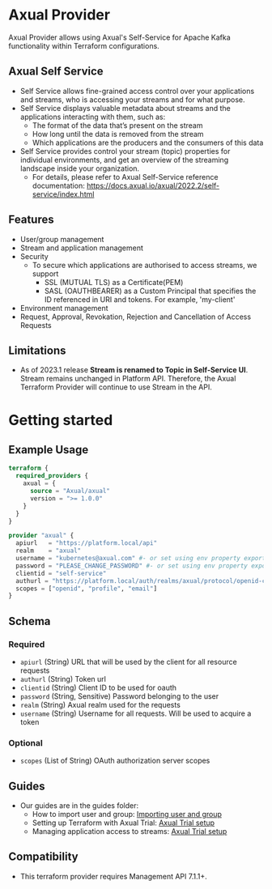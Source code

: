 # Axual Provider

Axual Provider allows using Axual's Self-Service for Apache Kafka functionality within Terraform configurations.

## Axual Self Service
- Self Service allows fine-grained access control over your applications and streams, who is accessing your streams and for what purpose.
- Self Service displays valuable metadata about streams and the applications interacting with them, such as:
	- The format of the data that’s present on the stream
	- How long until the data is removed from the stream
	- Which applications are the producers and the consumers of this data
- Self Service provides control your stream (topic) properties for individual environments, and get an overview of the streaming landscape inside your organization.
	- For details, please refer to Axual Self-Service reference documentation: https://docs.axual.io/axual/2022.2/self-service/index.html

## Features

- User/group management
- Stream and application management
- Security
	- To secure which applications are authorised to access streams, we support
		- SSL (MUTUAL TLS) as a Certificate(PEM)
		- SASL (OAUTHBEARER) as a Custom Principal that specifies the ID referenced in URI and tokens. For example, 'my-client'
- Environment management
- Request, Approval, Revokation, Rejection and Cancellation of Access Requests
## Limitations
- As of 2023.1 release **Stream is renamed to Topic in Self-Service UI**. Stream remains unchanged in Platform API. Therefore, the Axual Terraform Provider will continue to use Stream in the API.

# Getting started
## Example Usage

```terraform
terraform {
  required_providers {
    axual = {
      source = "Axual/axual"
      version = ">= 1.0.0"
    }
  }
}

provider "axual" {
  apiurl   = "https://platform.local/api"
  realm    = "axual"
  username = "kubernetes@axual.com" #- or set using env property export AXUAL_AUTH_USERNAME=
  password = "PLEASE_CHANGE_PASSWORD" #- or set using env property export AXUAL_AUTH_PASSWORD=
  clientid = "self-service"
  authurl = "https://platform.local/auth/realms/axual/protocol/openid-connect/token"
  scopes = ["openid", "profile", "email"]
}
```


<!-- schema generated by tfplugindocs -->
## Schema

### Required

- `apiurl` (String) URL that will be used by the client for all resource requests
- `authurl` (String) Token url
- `clientid` (String) Client ID to be used for oauth
- `password` (String, Sensitive) Password belonging to the user
- `realm` (String) Axual realm used for the requests
- `username` (String) Username for all requests. Will be used to acquire a token

### Optional
- `scopes` (List of String) OAuth authorization server scopes

## Guides

- Our guides are in the guides folder:
	- How to import user and group: [Importing user and group](guides/importing-user-and-groups.md)
	- Setting up Terraform with Axual Trial: [Axual Trial setup](guides/axual-trial-setup.md)
	- Managing application access to streams: [Axual Trial setup](guides/manage-application-access-to-streams.md)


## Compatibility
- This terraform provider requires Management API 7.1.1+.
